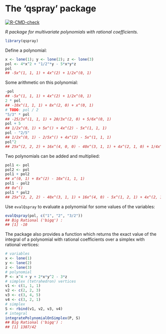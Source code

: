 The ‘qspray’ package
================

<!-- badges: start -->

[![R-CMD-check](https://github.com/stla/qspray/workflows/R-CMD-check/badge.svg)](https://github.com/stla/qspray/actions)
<!-- badges: end -->

*R package for multivariate polynomials with rational coefficients.*

``` r
library(qspray)
```

Define a polynomial:

``` r
x <- lone(1); y <- lone(2); z <- lone(3)
pol <- 4*x^2 + "1/2"*y - 5*x*y*z
pol
## -5x^(1, 1, 1) + 4x^(2) + 1/2x^(0, 1)
```

Some arithmetic on this polynomial:

``` r
-pol
## -5x^(1, 1, 1) + 4x^(2) + 1/2x^(0, 1)
2 * pol
## -10x^(1, 1, 1) + 8x^(2, 0) + x^(0, 1)
# TODO: pol / 2
"5/3" * pol
## -25/3x^(1, 1, 1) + 20/3x^(2, 0) + 5/6x^(0, 1)
pol + 5
## 1/2x^(0, 1) + 5x^() + 4x^(2) - 5x^(1, 1, 1)
pol - "2/5"
## 1/2x^(0, 1) - 2/5x^() + 4x^(2) - 5x^(1, 1, 1)
pol^2
## 25x^(2, 2, 2) + 16x^(4, 0, 0) - 40x^(3, 1, 1) + 4x^(2, 1, 0) + 1/4x^(0, 2, 0) - 5x^(1, 2, 1)
```

Two polynomials can be added and multiplied:

``` r
pol1 <- pol
pol2 <- pol
pol1 + pol2
## x^(0, 1) + 8x^(2) - 10x^(1, 1, 1)
pol1 - pol2
## 0x^()
pol1 * pol2
## 25x^(2, 2, 2) - 40x^(3, 1, 1) + 16x^(4, 0) - 5x^(1, 2, 1) + 4x^(2, 1) + 1/4x^(0, 2)
```

Use `evalQspray` to evaluate a polynomial for some values of the
variables:

``` r
evalQspray(pol, c("1", "2", "3/2"))
## Big Rational ('bigq') :
## [1] -10
```

The package also provides a function which returns the exact value of
the integral of a polynomial with rational coefficients over a simplex
with rational vertices:

``` r
# variables
x <- lone(1)
y <- lone(2)
z <- lone(3)
# polynomial
P <- x^4 + y + 2*x*y^2 - 3*z
# simplex (tetrahedron) vertices
v1 <- c(1, 1, 1)
v2 <- c(2, 2, 3)
v3 <- c(3, 4, 5)
v4 <- c(3, 2, 1)
# simplex
S <- rbind(v1, v2, v3, v4)
# integral
integratePolynomialOnSimplex(P, S)
## Big Rational ('bigq') :
## [1] 1387/42
```
